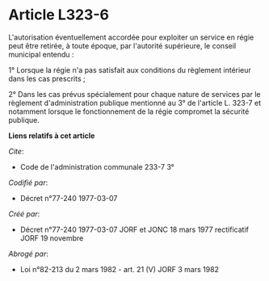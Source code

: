 # Article L323-6

L'autorisation éventuellement accordée pour exploiter un service en régie peut être retirée, à toute époque, par l'autorité
supérieure, le conseil municipal entendu :

1° Lorsque la régie n'a pas satisfait aux conditions du règlement intérieur dans les cas prescrits ;

2° Dans les cas prévus spécialement pour chaque nature de services par le règlement d'administration publique mentionné au 3°
de l'article L. 323-7 et notamment lorsque le fonctionnement de la régie compromet la sécurité publique.

**Liens relatifs à cet article**

_Cite_:

  - Code de l'administration communale 233-7 3°

_Codifié par_:

  - Décret n°77-240 1977-03-07

_Créé par_:

  - Décret n°77-240 1977-03-07 JORF et JONC 18 mars 1977 rectificatif JORF 19 novembre

_Abrogé par_:

  - Loi n°82-213 du 2 mars 1982 - art. 21 (V) JORF 3 mars 1982
